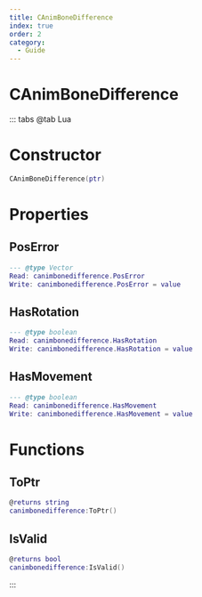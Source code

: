 ```yaml
---
title: CAnimBoneDifference
index: true
order: 2
category:
  - Guide
---
```


# CAnimBoneDifference

::: tabs
@tab Lua
# Constructor
```lua
CAnimBoneDifference(ptr)
```
# Properties
## PosError 
```lua
--- @type Vector
Read: canimbonedifference.PosError
Write: canimbonedifference.PosError = value
```
## HasRotation 
```lua
--- @type boolean
Read: canimbonedifference.HasRotation
Write: canimbonedifference.HasRotation = value
```
## HasMovement 
```lua
--- @type boolean
Read: canimbonedifference.HasMovement
Write: canimbonedifference.HasMovement = value
```
# Functions
## ToPtr
```lua
@returns string
canimbonedifference:ToPtr()
```
## IsValid
```lua
@returns bool
canimbonedifference:IsValid()
```

:::